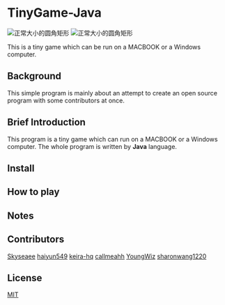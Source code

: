 # TinyGame-Java
![正常大小的圆角矩形](https://img.shields.io/badge/language-Java-orange.svg) ![正常大小的圆角矩形](https://img.shields.io/badge/platform-Windows%20%7C%20Mac-green.svg)

This is a tiny game which can be run on a MACBOOK or a Windows computer.

## Background
This simple program is mainly about an attempt to create an open source program with some contributors at once.

## Brief Introduction
This program is a tiny game which can run on a MACBOOK or a Windows computer. The whole program is written by **Java** language.

## Install

## How to play

## Notes

## Contributors
[Skyseaee](https://github.com/Skyseaee) [haiyun549](https://github.com/haiyun549) [keira-hq](https://github.com/keira-hq) [callmeahh](https://github.com/callmeahh) [YoungWiz](https://github.com/YoungWiz) [sharonwang1220](https://github.com/sharonwang1220)
## License
[MIT](License) 
